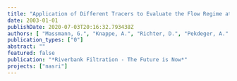 ```yaml
---
title: "Application of Different Tracers to Evaluate the Flow Regime at Riverbank Filtration Sites in Berlin, Germany"
date: 2003-01-01
publishDate: 2020-07-03T20:16:32.793438Z
authors: [ "Massmann, G.", "Knappe, A.", "Richter, D.", "Pekdeger, A." ]
publication_types: ["0"]
abstract: ""
featured: false
publication: "*Riverbank Filtration - The Future is Now*"
projects: ["nasri"]
---
```


